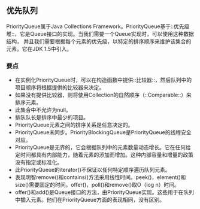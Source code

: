 ## 优先队列
PriorityQueue属于Java Collections Framework。PriorityQueue基于::优先级堆::，它是Queue接口的实现。当我们需要一个Queue实现时，可以使用这种数据结构，
并且我们需要根据每个元素的优先级，以特定的排序顺序来维护该集合的元素。它在JDK 1.5中引入。

### 要点
* 在实例化PriorityQueue时，可以在构造函数中提供::比较器::，然后队列中的项目顺序将根据提供的比较器来决定。
* 如果没有提供比较器，则将使用Collection的自然顺序（::Comparable::）来排序元素。
* 此集合中不允许为null。
* 排队队长是排序中最少的项目。
* PriorityQueue元素之间的排序关系是任意决定的。
* PriorityQueue未同步。PriorityBlockingQueue是PriorityQueue的线程安全对应。
* PriorityQueue是无界的，它会根据队列中的元素数量动态增长。它在任何给定时间都具有内部能力，随着元素的添加而增加。这种内部容量和增量的政策没有指定或标准化。
* 此PriorityQueue的iterator()不保证以任何特定顺序遍历队列元素。
* 表现明智remove()和contains()方法采用线性时间。peek()，element()和size()需要固定的时间。offer()，poll()和remove()取O（log n）时间。
* offer()和add()是Queue接口的方法，由PriorityQueue实现。这些用于在队列中插入元素。他们在PriorityQueue方面的表现相同，没有区别。
